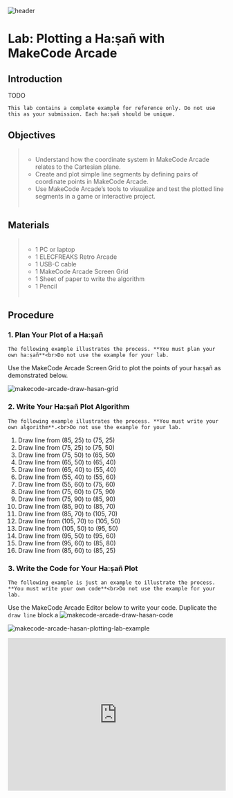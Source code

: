![header](assets/header.png)

# Lab: Plotting a Ha:ṣañ with MakeCode Arcade

## Introduction

TODO

```{note}
This lab contains a complete example for reference only. Do not use this as your submission. Each ha:ṣañ should be unique.
```

## Objectives

<blockquote>
  <ul style="list-style-type:circle;">
    <br>
    <li>Understand how the coordinate system in MakeCode Arcade relates to the Cartesian plane.</li>
    <li>Create and plot simple line segments by defining pairs of coordinate points in MakeCode Arcade.</li>
    <li>Use MakeCode Arcade’s tools to visualize and test the plotted line segments in a game or interactive project.</li>
    <br>
  </ul>
</blockquote>

## Materials

<blockquote>
  <ul style="list-style-type:circle;">
    <br>
    <li>1 PC or laptop</li>
    <li>1 ELECFREAKS Retro Arcade</li>
    <li>1 USB-C cable</li>
    <li>1 MakeCode Arcade Screen Grid</li>
    <li>1 Sheet of paper to write the algorithm</li>
    <li>1 Pencil</li>
    <br>
  </ul>
</blockquote>

## Procedure

### 1. Plan Your Plot of a Ha:ṣañ

```{important}
The following example illustrates the process. **You must plan your own ha:ṣañ**<br>Do not use the example for your lab.

```

Use the MakeCode Arcade Screen Grid to plot the points of your ha:ṣañ as demonstrated below.

![makecode-arcade-draw-hasan-grid](assets/makecode-arcade-draw-hasan-grid.png)

### 2. Write Your Ha:ṣañ Plot Algorithm

```{important}
The following example illustrates the process. **You must write your own algorithm**.<br>Do not use the example for your lab.
```


1. Draw line from (85, 25) to (75, 25)
2. Draw line from (75, 25) to (75, 50)
3. Draw line from (75, 50) to (65, 50)
4. Draw line from (65, 50) to (65, 40)
5. Draw line from (65, 40) to (55, 40)
6. Draw line from (55, 40) to (55, 60)
7. Draw line from (55, 60) to (75, 60)
8. Draw line from (75, 60) to (75, 90)
9. Draw line from (75, 90) to (85, 90)
10. Draw line from (85, 90) to (85, 70)
11. Draw line from (85, 70) to (105, 70)
12. Draw line from (105, 70) to (105, 50)
13. Draw line from (105, 50) to (95, 50)
14. Draw line from (95, 50) to (95, 60)
15. Draw line from (95, 60) to (85, 80)
16. Draw line from (85, 60) to (85, 25)

### 3. Write the Code for Your Ha:ṣañ Plot

```{important}
The following example is just an example to illustrate the process. **You must write your own code**<br>Do not use the example for your lab.
```
Use the MakeCode Arcade Editor below to write your code. Duplicate the `draw line` block a
![makecode-arcade-draw-hasan-code](assets/makecode-arcade-draw-hasan-code.png)

![makecode-arcade-hasan-plotting-lab-example](assets/makecode-arcade-hasan-plotting-lab-example.png)

<div style="position:relative;height:0;padding-bottom:70%;overflow:hidden;"><iframe style="position:absolute;top:0;left:0;width:100%;height:100%;" src="https://arcade.makecode.com/#pub:S75554-56427-19891-07767" frameborder="0" sandbox="allow-popups allow-forms allow-scripts allow-same-origin"></iframe></div>